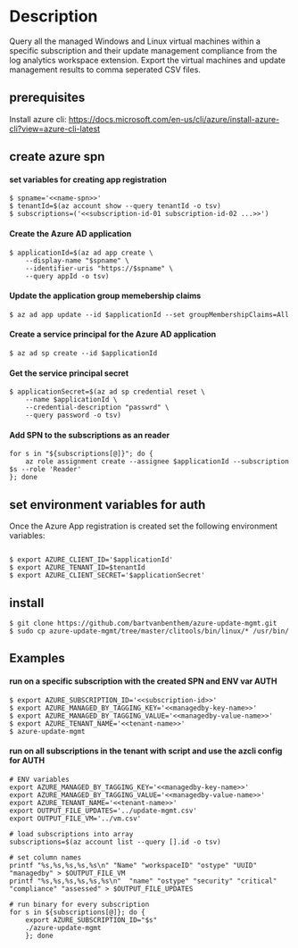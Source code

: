 # Description
Query all the managed Windows and Linux virtual machines within a specific subscription and their update management compliance from the log analytics workspace extension. Export the virtual machines and update management results to comma seperated CSV files.

## prerequisites
Install azure cli: https://docs.microsoft.com/en-us/cli/azure/install-azure-cli?view=azure-cli-latest

## create azure spn

#### set variables for creating app registration
``` shell
$ spname='<<name-spn>>'
$ tenantId=$(az account show --query tenantId -o tsv)
$ subscriptions=('<<subscription-id-01 subscription-id-02 ...>>')
```
    
#### Create the Azure AD application
``` shell
$ applicationId=$(az ad app create \
    --display-name "$spname" \
    --identifier-uris "https://$spname" \
    --query appId -o tsv)
```

#### Update the application group memebership claims
``` shell
$ az ad app update --id $applicationId --set groupMembershipClaims=All
```

#### Create a service principal for the Azure AD application
``` shell
$ az ad sp create --id $applicationId
```

#### Get the service principal secret
``` shell
$ applicationSecret=$(az ad sp credential reset \
    --name $applicationId \
    --credential-description "passwrd" \
    --query password -o tsv)
```

#### Add SPN to the subscriptions as an reader
``` shell
for s in "${subscriptions[@]}"; do {
    az role assignment create --assignee $applicationId --subscription $s --role 'Reader'
}; done
```

## set environment variables for auth
Once the Azure App registration is created set the following environment variables:
``` shell

$ export AZURE_CLIENT_ID='$applicationId'
$ export AZURE_TENANT_ID=$tenantId
$ export AZURE_CLIENT_SECRET='$applicationSecret'
```

## install
``` shell
$ git clone https://github.com/bartvanbenthem/azure-update-mgmt.git
$ sudo cp azure-update-mgmt/tree/master/clitools/bin/linux/* /usr/bin/
```

## Examples

#### run on a specific subscription with the created SPN and ENV var AUTH
``` shell
$ export AZURE_SUBSCRIPTION_ID='<<subscription-id>>'
$ export AZURE_MANAGED_BY_TAGGING_KEY='<<managedby-key-name>>'
$ export AZURE_MANAGED_BY_TAGGING_VALUE='<<managedby-value-name>>'
$ export AZURE_TENANT_NAME='<<tenant-name>>'
$ azure-update-mgmt
```

#### run on all subscriptions in the tenant with script and use the azcli config for AUTH
``` shell
# ENV variables
export AZURE_MANAGED_BY_TAGGING_KEY='<<managedby-key-name>>'
export AZURE_MANAGED_BY_TAGGING_VALUE='<<managedby-value-name>>'
export AZURE_TENANT_NAME='<<tenant-name>>'
export OUTPUT_FILE_UPDATES='../update-mgmt.csv'
export OUTPUT_FILE_VM='../vm.csv'

# load subscriptions into array
subscriptions=$(az account list --query [].id -o tsv)

# set column names
printf "%s,%s,%s,%s,%s\n" "Name" "workspaceID" "ostype" "UUID" "managedby" > $OUTPUT_FILE_VM
printf "%s,%s,%s,%s,%s,%s\n"  "name" "ostype" "security" "critical" "compliance" "assessed" > $OUTPUT_FILE_UPDATES

# run binary for every subscription
for s in ${subscriptions[@]}; do {
    export AZURE_SUBSCRIPTION_ID="$s"
    ./azure-update-mgmt
    }; done
```
